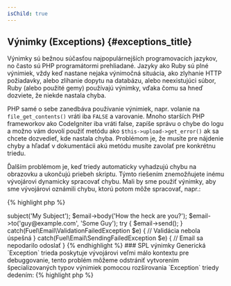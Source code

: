 ```yaml
---
isChild: true
---
```


## Výnimky (Exceptions) {#exceptions_title}

Výnimky sú bežnou súčasťou najpopulárnejších programovacích jazykov, no často sú PHP programátormi prehliadané. Jazyky ako Ruby sú plné výnimiek, vždy keď nastane nejaka výnimočná situácia, ako zlyhanie HTTP požiadavky, alebo zlihanie dopytu na databázu, alebo neexistujúci súbor, Ruby (alebo použité gemy) používajú výnimky, vďaka čomu sa hneď dozviete, že niekde nastala chyba.

PHP samé o sebe zanedbáva používanie výnimiek, napr. volanie na `file_get_contents()` vráti iba `FALSE` a varovanie. Mnoho starších PHP frameworkov ako CodeIgniter iba vráti false, zapíše správu o chybe do logu a možno vám dovolí použiť metódu ako `$this->upload->get_error()` ak sa chcete dozvedieť, kde nastala chyba. Problémom je, že musíte pre nájdenie chyby a hľadať v dokumentácii akú metódu musíte zavolať pre konkrétnu triedu.

Ďalším problémom je, keď triedy automaticky vyhadzujú chybu na obrazovku a ukončujú priebeh skriptu. Týmto riešením znemožňujete inému vývojárovi dynamicky spracovať chybu. Mali by sme použiť výnimky, aby sme vývojárovi oznámili chybu, ktorú potom môže spracovať, napr.:

{% highlight php %}
<?php
$email = new Fuel\Email;
$email->subject('My Subject');
$email->body('How the heck are you?');
$email->to('guy@example.com', 'Some Guy');

try
{
    $email->send();
}
catch(Fuel\Email\ValidationFailedException $e)
{
    // Validácia nebola úspešná
}
catch(Fuel\Email\SendingFailedException $e)
{
    // Email sa nepodarilo odoslať
}
{% endhighlight %}

### SPL výnimky

Generická `Exception` trieda poskytuje vývojárovi veľmi málo kontextu pre debuggovanie, tento problém môžeme odstrániť vytvorením špecializovaných typov výnimiek pomocou rozširovania `Exception` triedy dedením:

{% highlight php %}
<?php
class ValidationException extends Exception {}
{% endhighlight %}

To znamená, že môžete pridať viac catch blokov a spracovať rôzne výnimky rôznym spôsobom. Toto môže viesť k vytvoreniu veľkého počtu vlastných výnimiek, niektorým z nich sa môžeme vyhnúť používaním SPL výnimiek, dostupných v [SPL rozšírení][splext].

Napríklad ak používate magickú metódu `__call()` a je zavolaná neplatná metóda, namiesto použitia štandardnej výnimky, ktorá nehovorí o tom aká chyba nastala, alebo vytvoreniu špeciálnej výnimky iba pre tento prípad, môžete jednoducho použiť výnimku pre nesprávne volanie funkcie, ktorá je súčasťou SPL - `throw new BadFunctionCallException;`.

* [Čítaj viac o výnimkách (EN)][exceptions]
* [Čítaj viac o SPL výnimkách (EN)][splexe]
* [Vrstvenie výnimiek v PHP][nesting-exceptions-in-php]
* [Najlepšie praktiky pri používaní výnimiek v PHP 5.3][exception-best-practices53]

[exceptions]: http://php.net/manual/en/language.exceptions.php
[splexe]: http://php.net/manual/en/spl.exceptions.php
[splext]: /#standard_php_library
[exception-best-practices53]: http://ralphschindler.com/2010/09/15/exception-best-practices-in-php-5-3
[nesting-exceptions-in-php]: http://www.brandonsavage.net/exceptional-php-nesting-exceptions-in-php/
